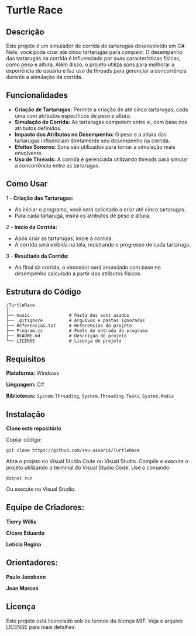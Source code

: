 
# Turtle Race

## Descrição
Este projeto é um simulador de corrida de tartarugas desenvolvido em C#. Nele, você pode criar até cinco tartarugas para competir. O desempenho das tartarugas na corrida é influenciado por suas características físicas, como peso e altura. Além disso, o projeto utiliza sons para melhorar a experiência do usuário e faz uso de threads para gerenciar a concorrência durante a simulação da corrida.

## Funcionalidades
- **Criação de Tartarugas:** Permite a criação de até cinco tartarugas, cada uma com atributos específicos de peso e altura.
- **Simulação de Corrida:** As tartarugas competem entre si, com base nos atributos definidos.
- **Impacto dos Atributos no Desempenho:** O peso e a altura das tartarugas influenciam diretamente seu desempenho na corrida.
- **Efeitos Sonoros:** Sons são utilizados para tornar a simulação mais envolvente.
- **Uso de Threads:** A corrida é gerenciada utilizando threads para simular a concorrência entre as tartarugas.


## Como Usar
1 - **Criação das Tartarugas:**
- Ao iniciar o programa, você será solicitado a criar até cinco tartarugas.
- Para cada tartaruga, insira os atributos de peso e altura.

2 - **Início da Corrida:**
- Após criar as tartarugas, inicie a corrida.
- A corrida será exibida na tela, mostrando o progresso de cada tartaruga.

3 - **Resultado da Corrida:**
- Ao final da corrida, o vencedor será anunciado com base no desempenho calculado a partir dos atributos físicos.

## Estrutura do Código
```
/TurtleRace
│
├── music               # Pasta dos sons usados
├── .gitignore          # Arquivos e pastas ignoradas
├── Referencias.txt     # Referencias do projeto
├── Program.cs          # Ponto de entrada do programa
├── README.md           # Descrição do projeto
└── LICENSE             # Licença do projeto
```

## Requisitos
**Plataforma:** Windows

**Linguagem:** C#

**Bibliotecas:** ```System.Threading```, ```System.Threading.Tasks```, ```System.Media```

## Instalação

**Clone este repositório**

Copiar código:
```
git clone https://github.com/seu-usuario/TurtleRace
```
Abra o projeto no Visual Studio Code ou Visual Studio.
Compile e execute o projeto utilizando o terminal do Visual Studio Code.
Use o comando:
```
dotnet run
```
Ou execute no Visual Studio.

## Equipe  de Criadores:

**Tierry Willis**

**Cícero Eduardo**

**Letícia Regina**

## Orientadores:

**Paulo Jacobsen**

**Jean Marcos**


## Licença
Este projeto está licenciado sob os termos da licença MIT. Veja o arquivo LICENSE para mais detalhes.

